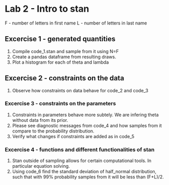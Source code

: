 # Lab 2 -  Intro to stan
F - number of letters in first name
L - number of letters in last name


## Excercise 1 - generated quantities
1. Compile code_1.stan and sample from it using N=F
2. Create a pandas dataframe from resulting draws.
3. Plot a histogram for each of theta and lambda

## Excercise 2 - constraints on the data
1. Observe how constraints on data behave for code_2 and code_3

### Excercise 3 - constraints on the parameters
1. Constraints in parameters behave more subtely. We are infering theta without data from its prior.
2. Please see diagnostic messages from code_4 and how samples from it compare to the probability distribution.
3. Verify what changes if constraints are added as in code_5

### Excercise 4 - functions and different functionalities of stan
1. Stan outside of sampling allows for certain computational tools. In particular equation solving.
2. Using code_6 find the standard deviation of half_normal distribution, such that with 99% probability samples from it will be less than (F+L)/2.
